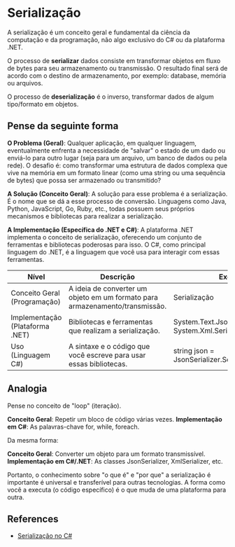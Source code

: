 # Serialização

A serialização é um conceito geral e fundamental da ciência da computação e da programação, não algo exclusivo do C# ou da plataforma .NET.

O processo de **serializar** dados consiste em transformar objetos em fluxo de bytes para seu armazenamento ou transmissão.
O resultado final será de acordo com o destino de armazenamento, por exemplo: database, memória ou arquivos.

O processo de **deserialização** é o inverso, transformar dados de algum tipo/formato em objetos.

## Pense da seguinte forma

**O Problema (Geral)**: Qualquer aplicação, em qualquer linguagem, eventualmente enfrenta a necessidade de "salvar" o estado de um dado ou enviá-lo para outro lugar (seja para um arquivo, um banco de dados ou pela rede). O desafio é: como transformar uma estrutura de dados complexa que vive na memória em um formato linear (como uma string ou uma sequência de bytes) que possa ser armazenado ou transmitido?

**A Solução (Conceito Geral)**: A solução para esse problema é a serialização. É o nome que se dá a esse processo de conversão. Linguagens como Java, Python, JavaScript, Go, Ruby, etc., todas possuem seus próprios mecanismos e bibliotecas para realizar a serialização.

**A Implementação (Específica do .NET e C#)**: A plataforma .NET implementa o conceito de serialização, oferecendo um conjunto de ferramentas e bibliotecas poderosas para isso. O C#, como principal linguagem do .NET, é a linguagem que você usa para interagir com essas ferramentas.

| Nível | Descrição | Exemplo |
|-------|-----------|---------|
| Conceito Geral (Programação)| A ideia de converter um objeto em um formato para armazenamento/transmissão. | Serialização |
| Implementação (Plataforma .NET) | Bibliotecas e ferramentas que realizam a serialização. | System.Text.Json, System.Xml.Serialization |
| Uso (Linguagem C#) | A sintaxe e o código que você escreve para usar essas bibliotecas. | string json = JsonSerializer.Serialize(meuObjeto); |

## Analogia

Pense no conceito de "loop" (iteração).

**Conceito Geral**: Repetir um bloco de código várias vezes.
**Implementação em C#**: As palavras-chave for, while, foreach.

Da mesma forma:

**Conceito Geral**: Converter um objeto para um formato transmissível.
**Implementação em C#/.NET**: As classes JsonSerializer, XmlSerializer, etc.

Portanto, o conhecimento sobre "o que é" e "por que" a serialização é importante é universal e transferível para outras tecnologias. A forma como você a executa (o código específico) é o que muda de uma plataforma para outra.

## References

- [Serialização no C#](../csharp/serialization-csharp.md)
